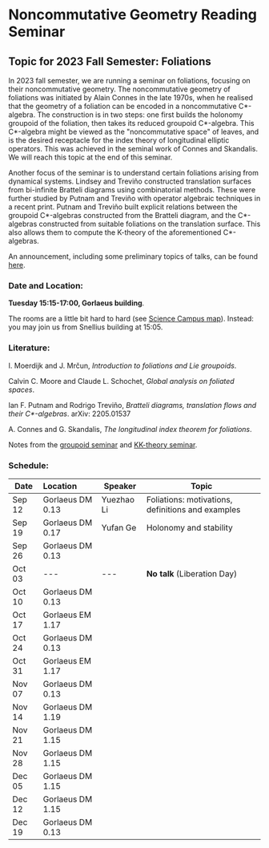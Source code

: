 # Noncommutative Geometry Reading Seminar
## Topic for 2023 Fall Semester: Foliations

In 2023 fall semester, we are running a seminar on foliations, focusing on their noncommutative geometry. The noncommutative geometry of foliations was initiated by Alain Connes in the late 1970s, when he realised that the geometry of a foliation can be encoded in a noncommutative C\*-algebra. The construction is in two steps: one first builds the holonomy groupoid of the foliation, then takes its reduced groupoid C\*-algebra. This C\*-algebra might be viewed as the "noncommutative space" of leaves, and is the desired receptacle for the index theory of longitudinal elliptic operators. This was achieved in the seminal work of Connes and Skandalis. We will reach this topic at the end of this seminar.

Another focus of the seminar is to understand certain foliations arising from dynamical systems. Lindsey and Treviño constructed translation surfaces from bi-infinite Bratteli diagrams using combinatorial methods. These were further studied by Putnam and Treviño with operator algebraic techniques in a recent print. Putnam and Treviño built explicit relations between the  groupoid C\*-algebras constructed from the Bratteli diagram, and the C\*-algebras constructed from suitable foliations on the translation surface. This also allows them to compute the K-theory of the aforementioned C\*-algebras.

An announcement, including some preliminary topics of talks, can be found [here](https://ncg-leiden.github.io/foliation2023/foliation_announcement.pdf).

### Date and Location:
**Tuesday 15:15-17:00, Gorlaeus building**. 

The rooms are a little bit hard to hard (see [Science Campus map](https://www.universiteitleiden.nl/binaries/content/assets/science/cm/campusplattegrond-faculty-of-science.pdf?_ga=2.210011805.922390172.1671443107-1639011062.1660081271)). Instead: you may join us from Snellius building at 15:05.

### Literature:

 I. Moerdijk and J. Mrčun, *Introduction to foliations and Lie groupoids*.

Calvin C. Moore and Claude L. Schochet, *Global analysis on foliated spaces*.

Ian F. Putnam and Rodrigo Treviño, *Bratteli diagrams, translation flows and their C\*-algebras*. arXiv: 2205.01537

A. Connes and G. Skandalis, *The longitudinal index theorem for foliations*.

Notes from the [groupoid seminar](https://ncg-leiden.github.io/groupoid2022/groupoid_notes.pdf) and [KK-theory seminar](https://liyuezhao.github.io/notes/kk_notes.pdf).

### Schedule:

|  Date   | Location | Speaker  |  Topic |
|  ---  | :-----------  | ----  | -------- |
| Sep 12 | Gorlaeus DM 0.13 | Yuezhao Li | Foliations:  motivations, definitions and examples |
| Sep 19 | Gorlaeus DM 0.17 | Yufan Ge | Holonomy and stability |
| Sep 26 | Gorlaeus DM 0.13 |  |  |
| Oct 03 | --- | --- | **No talk** (Liberation Day)   |
| Oct 10 | Gorlaeus DM 0.13 |  |  |
| Oct 17 | Gorlaeus EM 1.17 |  |   |
| Oct 24 | Gorlaeus DM 0.13 |  |  |
| Oct 31 | Gorlaeus EM 1.17 |  |  |
| Nov 07 | Gorlaeus DM 0.13 |  |  |
| Nov 14 | Gorlaeus DM 1.19 |            |  |
| Nov 21 | Gorlaeus DM 1.15 |  |  |
| Nov 28 | Gorlaeus DM 1.15 |  |  |
| Dec 05 | Gorlaeus DM 1.15 |  |  |
| Dec 12 | Gorlaeus DM 1.15 |  |  |
| Dec 19 | Gorlaeus DM 0.13 |  |  |
